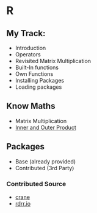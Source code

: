 # R 

## My Track:

* Introduction
* Operators
* Revisited Matrix Multiplication
* Built-In functions
* Own Functions
* Installing Packages
* Loading packages

## Know Maths 

* Matrix Multiplication 
* [Inner and Outer Product](https://math.stackexchange.com/questions/2869605/distinguishing-between-inner-product-and-outer-product-in-matrix-notation)

## Packages

* Base (already provided)
* Contributed (3rd Party)

### Contributed Source

* [crane](https://cran.rstudio.com/web/packages/index.html)
* [rdrr.io](https://rdrr.io/find/)
